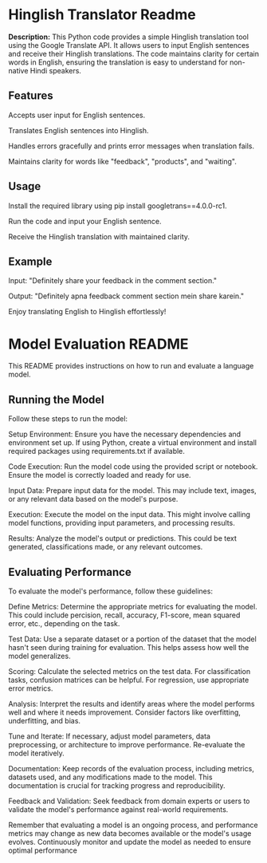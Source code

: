 # Hinglish Translator Readme

__Description:__
This Python code provides a simple Hinglish translation tool using the Google Translate API. It allows users to input English sentences and receive their Hinglish translations. The code maintains clarity for certain words in English, ensuring the translation is easy to understand for non-native Hindi speakers.

## Features ##

Accepts user input for English sentences.

Translates English sentences into Hinglish.

Handles errors gracefully and prints error messages when translation fails.

Maintains clarity for words like "feedback", "products", and "waiting".

## Usage ##

Install the required library using pip install googletrans==4.0.0-rc1.

Run the code and input your English sentence.

Receive the Hinglish translation with maintained clarity.

## Example ##

Input: "Definitely share your feedback in the comment section."

Output: "Definitely apna feedback comment section mein share karein."

Enjoy translating English to Hinglish effortlessly!


# Model Evaluation README #
This README provides instructions on how to run and evaluate a language model.

## Running the Model


Follow these steps to run the model:

Setup Environment: Ensure you have the necessary dependencies and environment set up. If using Python, create a virtual environment and install required packages using requirements.txt if available.

Code Execution: Run the model code using the provided script or notebook. Ensure the model is correctly loaded and ready for use.

Input Data: Prepare input data for the model. This may include text, images, or any relevant data based on the model's purpose.

Execution: Execute the model on the input data. This might involve calling model functions, providing input parameters, and processing results.

Results: Analyze the model's output or predictions. This could be text generated, classifications made, or any relevant outcomes.

## Evaluating Performance

To evaluate the model's performance, follow these guidelines:

Define Metrics: Determine the appropriate metrics for evaluating the model. This could include percision, recall, accuracy, F1-score, mean squared error, etc., depending on the task.

Test Data: Use a separate dataset or a portion of the dataset that the model hasn't seen during training for evaluation. This helps assess how well the model generalizes.

Scoring: Calculate the selected metrics on the test data. For classification tasks, confusion matrices can be helpful. For regression, use appropriate error metrics.

Analysis: Interpret the results and identify areas where the model performs well and where it needs improvement. Consider factors like overfitting, underfitting, and bias.

Tune and Iterate: If necessary, adjust model parameters, data preprocessing, or architecture to improve performance. Re-evaluate the model iteratively.

Documentation: Keep records of the evaluation process, including metrics, datasets used, and any modifications made to the model. This documentation is crucial for tracking progress and reproducibility.

Feedback and Validation: Seek feedback from domain experts or users to validate the model's performance against real-world requirements.

Remember that evaluating a model is an ongoing process, and performance metrics may change as new data becomes available or the model's usage evolves. Continuously monitor and update the model as needed to ensure optimal performance